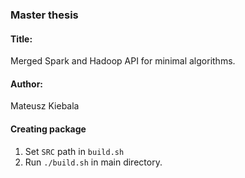 ### Master thesis
#### Title:
Merged Spark and Hadoop API for minimal algorithms.

#### Author:
Mateusz Kiebala

#### Creating package
1. Set `SRC` path in `build.sh`
2. Run `./build.sh` in main directory.

